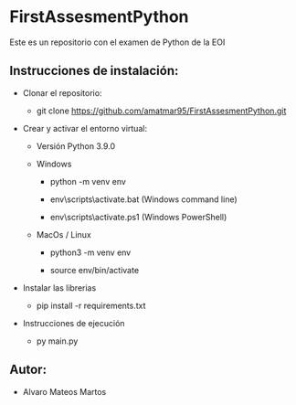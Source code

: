# FirstAssesmentPython
Este es un repositorio con el examen de Python de la EOI

## Instrucciones de instalación:
- Clonar el repositorio:

  - git clone https://github.com/amatmar95/FirstAssesmentPython.git


- Crear y activar el entorno virtual:

  - Versión Python 3.9.0


  - Windows

    - python -m venv env


    - env\scripts\activate.bat (Windows command line)
    
    - env\scripts\activate.ps1 (Windows PowerShell)

  - MacOs / Linux

    - python3 -m venv env


    - source env/bin/activate


- Instalar las librerias

  - pip install -r requirements.txt

- Instrucciones de ejecución
  - py main.py


## Autor:
- Alvaro Mateos Martos
